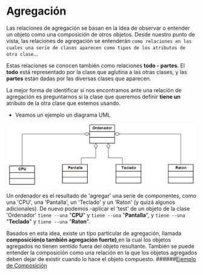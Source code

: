 Agregación
======

Las relaciones de agregación se basan en la idea de observar o entender un objeto como una composición de otros objetos. Desde nuestro punto de vista, las relaciones de agregación se entenderán `como relaciones en las cuales una serie de clases aparecen como tipos de los atributos de otra clase`...

Estas relaciones se conocen también como relaciones **todo - partes**. El **todo** está representado por la clase que aglutina a las otras clases, y las **partes** están dadas por las diversas clases que aparecen.

La mejor forma de identificar si nos encontramos ante una relación de agregación es preguntarnos si la clase que queremos definir **tiene un** atributo de la otra clase que estemos usando. 

- Veamos un ejemplo un diagrama UML 

![img](../assets/ordenador.PNG "Ordenador")

Un ordenador es el resultado de 'agregar' una serie de componentes, como una 'CPU', una 'Pantalla', un 'Teclado' y un 'Raton' (y quizá algunos adicionales). De nuevo podemos -aplicar el 'test' de un objeto de la clase 'Ordenador' `tiene --una` "**CPU**" y `tiene --una` "**Pantalla**", y `tiene --una` "**Teclado**" y `tiene --una` "**Raton**".

Basados en esta idea, existe un tipo particular de agregación, llamada **composición(o también agregación fuerte)**,en la cual los objetos agregados no tienen sentido fuera del objeto resultante. También se puede entender la composición como una relación en la que los objetos agregados deben dejar de existir cuando lo hace el objeto compuesto.
######[Ejemplo de Composición](composicion.md)